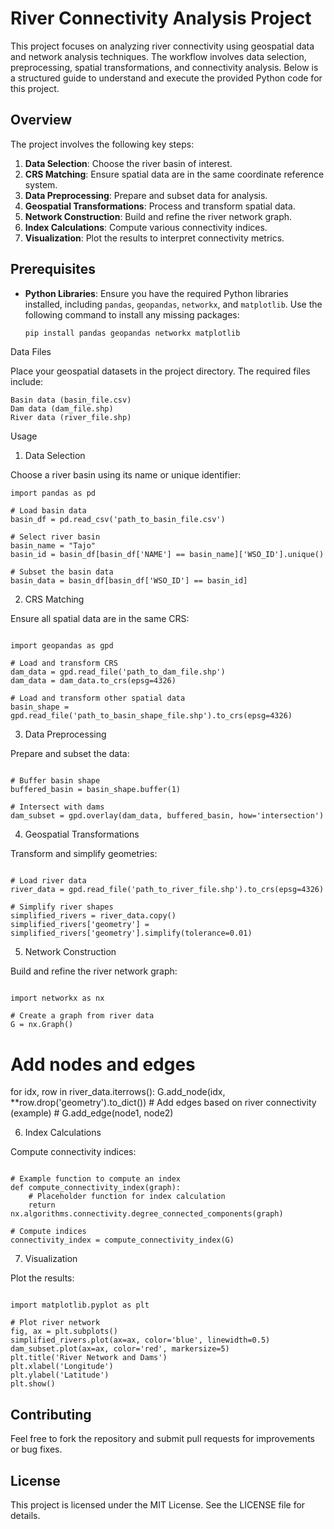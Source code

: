 # River Connectivity Analysis Project

This project focuses on analyzing river connectivity using geospatial data and network analysis techniques. The workflow involves data selection, preprocessing, spatial transformations, and connectivity analysis. Below is a structured guide to understand and execute the provided Python code for this project.

## Overview

The project involves the following key steps:

1. **Data Selection**: Choose the river basin of interest.
2. **CRS Matching**: Ensure spatial data are in the same coordinate reference system.
3. **Data Preprocessing**: Prepare and subset data for analysis.
4. **Geospatial Transformations**: Process and transform spatial data.
5. **Network Construction**: Build and refine the river network graph.
6. **Index Calculations**: Compute various connectivity indices.
7. **Visualization**: Plot the results to interpret connectivity metrics.

## Prerequisites

- **Python Libraries**: Ensure you have the required Python libraries installed, including `pandas`, `geopandas`, `networkx`, and `matplotlib`. Use the following command to install any missing packages:

  ```bash
  pip install pandas geopandas networkx matplotlib
Data Files

Place your geospatial datasets in the project directory. The required files include:

    Basin data (basin_file.csv)
    Dam data (dam_file.shp)
    River data (river_file.shp)

Usage
1. Data Selection

Choose a river basin using its name or unique identifier:

```
import pandas as pd

# Load basin data
basin_df = pd.read_csv('path_to_basin_file.csv')

# Select river basin
basin_name = "Tajo"
basin_id = basin_df[basin_df['NAME'] == basin_name]['WSO_ID'].unique()

# Subset the basin data
basin_data = basin_df[basin_df['WSO_ID'] == basin_id]

```

2. CRS Matching

Ensure all spatial data are in the same CRS:

```

import geopandas as gpd

# Load and transform CRS
dam_data = gpd.read_file('path_to_dam_file.shp')
dam_data = dam_data.to_crs(epsg=4326)

# Load and transform other spatial data
basin_shape = gpd.read_file('path_to_basin_shape_file.shp').to_crs(epsg=4326)

```

3. Data Preprocessing

Prepare and subset the data:

```

# Buffer basin shape
buffered_basin = basin_shape.buffer(1)

# Intersect with dams
dam_subset = gpd.overlay(dam_data, buffered_basin, how='intersection')

```

4. Geospatial Transformations

Transform and simplify geometries:

```

# Load river data
river_data = gpd.read_file('path_to_river_file.shp').to_crs(epsg=4326)

# Simplify river shapes
simplified_rivers = river_data.copy()
simplified_rivers['geometry'] = simplified_rivers['geometry'].simplify(tolerance=0.01)

```

5. Network Construction

Build and refine the river network graph:

```

import networkx as nx

# Create a graph from river data
G = nx.Graph()
```
# Add nodes and edges
for idx, row in river_data.iterrows():
    G.add_node(idx, **row.drop('geometry').to_dict())
    # Add edges based on river connectivity (example)
    # G.add_edge(node1, node2)

6. Index Calculations

Compute connectivity indices:

```

# Example function to compute an index
def compute_connectivity_index(graph):
    # Placeholder function for index calculation
    return nx.algorithms.connectivity.degree_connected_components(graph)

# Compute indices
connectivity_index = compute_connectivity_index(G)

```
7. Visualization

Plot the results:

```

import matplotlib.pyplot as plt

# Plot river network
fig, ax = plt.subplots()
simplified_rivers.plot(ax=ax, color='blue', linewidth=0.5)
dam_subset.plot(ax=ax, color='red', markersize=5)
plt.title('River Network and Dams')
plt.xlabel('Longitude')
plt.ylabel('Latitude')
plt.show()
```

## Contributing

Feel free to fork the repository and submit pull requests for improvements or bug fixes.
##  License

This project is licensed under the MIT License. See the LICENSE file for details.
